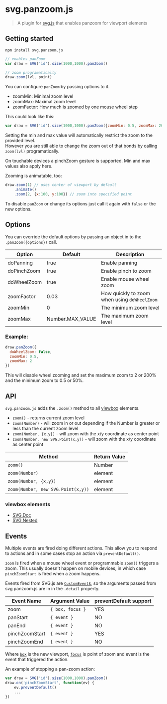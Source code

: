 # svg.panzoom.js

> A plugin for [svg.js](ttps://github.com/svgdotjs/svg.js) that enables panzoom for viewport elements


## Getting started

```
npm install svg.panzoom.js
```

```js
// enables panZoom
var draw = SVG('id').size(1000,1000).panZoom()

// zoom programatically
draw.zoom(lvl, point)
```

You can configure `panZoom` by passing options to it.

- zoomMin: Minimal zoom level
- zoomMax: Maximal zoom level
- zoomFactor: How much is zoomed by one mouse wheel step

This could look like this:

```js
var draw = SVG('id').size(1000,1000).panZoom({zoomMin: 0.5, zoomMax: 20})
```

Setting the min and max value will automatically restrict the zoom to the provided level.  
However you are still able to change the zoom out of that bonds by calling `zoom(lvl)` programatically.

On touchable devices a pinchZoom gesture is supported. Min and max values also apply here.

Zooming is animatable, too:

```js
draw.zoom(1) // uses center of viewport by default
    .animate()
    .zoom(2, {x:100, y:100}) // zoom into specified point
```

To disable `panZoom` or change its options just call it again with `false` or the new options.

## Options

You can override the default options by passing an object in to the ``.panZoom({options})`` call.

| Option      | Default          | Description                                    |
| ----------- | ---------------- | ---------------------------------------------- |
| doPanning   | true             | Enable panning                                 |
| doPinchZoom | true             | Enable pinch to zoom                           |
| doWheelZoom | true             | Enable mouse wheel zoom                        |
| zoomFactor  | 0.03             | How quickly to zoom when using ``doWheelZoom`` |
| zoomMin     | 0                | The minimum zoom level                         |
| zoomMax     | Number.MAX_VALUE | The maximum zoom level                         |

### Example:

``` js
draw.panZoom({
  doWheelZoom: false,
  zoomMin: 0.5,
  zoomMax: 2
})
```

This will disable wheel zooming and set the maximum zoom to 2 or 200% and the minimum zoom to 0.5 or 50%.

## API

`svg.panzoom.js` adds the `.zoom()` method to all [viewbox][¹] elements.

- `zoom()` - returns current zoom level
- `zoom(Number)` - will zoom in or out depending if the Number is greater or less than the current zoom level
- `zoom(Number, {x,y})` - will zoom with the x/y coordinate as center point
- `zoom(Number, new SVG.Point(x,y))` - will zoom with the x/y coordinate as center point

| Method                             | Return Value |
| ---------------------------------- | ------------ |
| `zoom()`                           | Number       |
| `zoom(Number)`                     | element      |
| `zoom(Number, {x,y})`              | element      |
| `zoom(Number, new SVG.Point(x,y))` | element      |

[¹]: #viewbox-elements

### viewbox elements

- [SVG.Doc](http://svgjs.com/parents/#svg-doc)
- [SVG.Nested](http://svgjs.com/parents/#svg-nested)

## Events

Multiple events are fired doing different actions. This allow you to respond
to actions and in some cases stop an action via `preventDefault()`.

`zoom` is fired when a mouse wheel event or programmable `zoom()` triggers
a zoom. This usually doesn't happen on mobile devices, in which case
`pinchZoomStart` is fired when a zoom happens.

Events fired from SVG.js are [`CustomEvent`s](http://devdocs.io/dom/customevent),
so the arguments passed from svg.panzoom.js are in in the `.detail` property.

| Event Name     | Argument Value   | preventDefault support |
| -------------- | ---------------- | ---------------------- |
| zoom           | `{ box, focus }` | YES                    |
| panStart       | `{ event }`      | NO                     |
| panEnd         | `{ event }`      | NO                     |
| pinchZoomStart | `{ event }`      | YES                    |
| pinchZoomEnd   | `{ event }`      | NO                     |

Where [`box`](http://svgjs.com/geometry/#svg-box) is the new viewport,
[`focus`](http://svgjs.com/classes/#svg-point) is point of zoom
and event is the event that triggered the action.

An example of stopping a pan-zoom action:

```js
var draw = SVG('id').size(1000,1000).panZoom()
draw.on('pinchZoomStart', function(ev) {
    ev.preventDefault()
    ...
})
```
